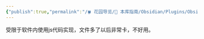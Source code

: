 ```yaml
---
{"publish":true,"permalink":"/🍀 花园导览/🧰 本库指南/Obsidian/Plugins/Obsidian Git.md","created":"2024-05-11","modified":"2025-07-10","published":"2025-07-10T21:57:29.723+08:00","tags":["obsidian插件"],"cssclasses":""}
---
```



受限于软件内使用js代码实现，文件多了以后非常卡，不好用。
